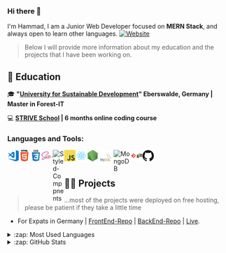 ### Hi there 👋

I'm Hammad, I am a Junior Web Developer focused on **MERN Stack**, and always open to learn other languages.
[![Website](https://us.123rf.com/450wm/maxborovkov/maxborovkov1808/maxborovkov180800083/111279796-stock-vector-portfolio-poster-with-spectrum-brush-strokes-on-white-background-colorful-gradient-brush-design-vect.jpg?ver=6)](https://competent-liskov-49a579.netlify.app/)

> Below I will provide more information about my education and the projects that I have been working on.


## :school: Education
:mortar_board: <strong>"[University for Sustainable Development](https://www.hnee.de/en/Startseite/HNE-Eberswalde-Startseite-E9875.htm?cb=1605987788)" Eberswalde, Germany | Master in Forest-IT</strong>
        
:computer: <strong>[STRIVE School](https://strive.school/) | 6 months online coding course </strong>

### Languages and Tools:

<img align="left" alt="Visual Studio Code" width="26px" src="https://raw.githubusercontent.com/github/explore/80688e429a7d4ef2fca1e82350fe8e3517d3494d/topics/visual-studio-code/visual-studio-code.png" />
<img align="left" alt="HTML5" width="26px" src="https://raw.githubusercontent.com/github/explore/80688e429a7d4ef2fca1e82350fe8e3517d3494d/topics/html/html.png" />
<img align="left" alt="CSS3" width="26px" src="https://raw.githubusercontent.com/github/explore/80688e429a7d4ef2fca1e82350fe8e3517d3494d/topics/css/css.png" />
<img align="left" alt="Sass" width="26px" src="https://raw.githubusercontent.com/github/explore/80688e429a7d4ef2fca1e82350fe8e3517d3494d/topics/sass/sass.png" />
<img align="left" alt="Styled-Comppnents" width="26px" src="https://cdn-media-1.freecodecamp.org/images/1*p1TndLk3UsGPBsM7qHPZIw.png" />
<img align="left" alt="JavaScript" width="26px" src="https://raw.githubusercontent.com/github/explore/80688e429a7d4ef2fca1e82350fe8e3517d3494d/topics/javascript/javascript.png" />
<img align="left" alt="React" width="26px" src="https://raw.githubusercontent.com/github/explore/80688e429a7d4ef2fca1e82350fe8e3517d3494d/topics/react/react.png" />
<img align="left" alt="Node.js" width="26px" src="https://raw.githubusercontent.com/github/explore/80688e429a7d4ef2fca1e82350fe8e3517d3494d/topics/nodejs/nodejs.png" />
<img align="left" alt="MySQL" width="35px" src="https://raw.githubusercontent.com/github/explore/80688e429a7d4ef2fca1e82350fe8e3517d3494d/topics/mysql/mysql.png" />
<img align="left" alt="MongoDB" width="40px" src="https://files.virgool.io/upload/users/161004/posts/keb7ahbm6txx/se8dtyalvl0l.jpeg" />
<img align="left" alt="Git" width="26px" src="https://raw.githubusercontent.com/github/explore/80688e429a7d4ef2fca1e82350fe8e3517d3494d/topics/git/git.png" />
<img align="left" alt="GitHub" width="26px" src="https://raw.githubusercontent.com/github/explore/78df643247d429f6cc873026c0622819ad797942/topics/github/github.png" />
<br />
<br />

## :man_technologist: Projects

> ...most of the projects were deployed on free hosting, please be patient if they take a little time

- For Expats in Germany | [FrontEnd-Repo](https://github.com/HammadAli-WD/expatsGermanyFE) | [BackEnd-Repo](https://github.com/HammadAli-WD/expatsGermany-BE) | [Live](https://expatsingermany.herokuapp.com/).

<details>
  <summary>:zap: Most Used Languages</summary>
  
<!--START_SECTION:activity-->
<div style="display:flex;">
  <img height="32" width="32" src="https://simpleicons.org/icons/javascript.svg" />
  <img height="32" width="32" src="https://simpleicons.org/icons/mongodb.svg" />
  <img height="32" width="32" src="https://simpleicons.org/icons/node-dot-js.svg" />
  <img height="32" width="32" src="https://simpleicons.org/icons/react.svg" />
</div>

![Top Langs](https://github-readme-stats.vercel.app/api/top-langs/?username=HammadAli-WD&layout=compact)
<!--END_SECTION:activity-->

</details>

<details>
  <summary>:zap: GitHub Stats</summary>

  <img align="left" alt="HammadAli-WD GitHub Stats" src="https://github-readme-stats.vercel.app/api?username=HammadAli-WD&hide=issues&show_icons=true&hide_border=true" />

</details>

[website]: https://codeSTACKr.com
[course]: http://vsCodeHero.com
[twitter]: https://twitter.com/codeSTACKr
[youtube]: https://youtube.com/codeSTACKr
[instagram]: https://instagram.com/codeSTACKr
[linkedin]: https://linkedin.com/in/codeSTACKr
[webdevplaylist]: https://www.youtube.com/playlist?list=PLkwxH9e_vrAJ0WbEsFA9W3I1W-g_BTsbt
[jsplaylist]: https://www.youtube.com/playlist?list=PLkwxH9e_vrALRJKu7wfXby3MKeflhTu6B
[cssplaylist]: https://www.youtube.com/playlist?list=PLkwxH9e_vrALSdvZuEh6gqQdmDoDIoqz4
[reactplaylist]: https://www.youtube.com/playlist?list=PLkwxH9e_vrAK4TdffpxKY3QGyHCpxFcQ0



